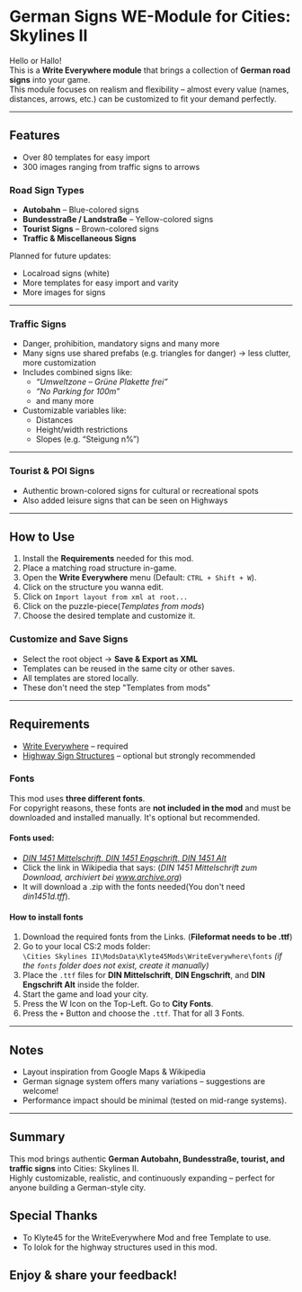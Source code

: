 # German Signs WE-Module for Cities: Skylines II

Hello or Hallo!  
This is a **Write Everywhere module** that brings a collection of **German road signs** into your game.  
This module focuses on realism and flexibility – almost every value (names, distances, arrows, etc.) can be customized to fit your demand perfectly.

---

##  Features
- Over 80 templates for easy import
- 300 images ranging from traffic signs to arrows 
###  Road Sign Types
- **Autobahn** – Blue-colored signs  
- **Bundesstraße / Landstraße** – Yellow-colored signs  
- **Tourist Signs** – Brown-colored signs  
- **Traffic & Miscellaneous Signs** 

 Planned for future updates:  
- Localroad signs (white)  
- More templates for easy import and varity
- More images for signs

---

###  Traffic Signs
- Danger, prohibition, mandatory signs and many more
- Many signs use shared prefabs (e.g. triangles for danger) → less clutter, more customization  
- Includes combined signs like:  
  - *“Umweltzone – Grüne Plakette frei”*  
  - *“No Parking for 100m”*
  - and many more
- Customizable variables like:  
  - Distances  
  - Height/width restrictions  
  - Slopes (e.g. “Steigung n%”)  

---

###  Tourist & POI Signs
- Authentic brown-colored signs for cultural or recreational spots  
- Also added leisure signs that can be seen on Highways

---

##  How to Use

1. Install the **Requirements** needed for this mod.
3. Place a matching road structure in-game.  
4. Open the **Write Everywhere** menu (Default: `CTRL + Shift + W`).
4. Click on the structure you wanna edit.  
5. Click on `Import layout from xml at root...`
6. Click on the puzzle-piece(*Templates from mods*)
7. Choose the desired template and customize it. 

### Customize and Save Signs
- Select the root object → **Save & Export as XML**  
- Templates can be reused in the same city or other saves.  
- All templates are stored locally.
- These don't need the step "Templates from mods"

---

##  Requirements
- [Write Everywhere](https://mods.paradoxplaza.com/mods/92908/Windows) – required  
- [Highway Sign Structures](https://mods.paradoxplaza.com/mods/113261/Windows) – optional but strongly recommended  


###  Fonts

This mod uses **three different fonts**.  
For copyright reasons, these fonts are **not included in the mod** and must be downloaded and installed manually. It's optional but recommended.

#### Fonts used:
- [*DIN 1451 Mittelschrift*, *DIN 1451 Engschrift*, *DIN 1451 Alt*](https://de.wikipedia.org/wiki/DIN_1451#Weblinks)
- Click the link in Wikipedia that says: (*DIN 1451 Mittelschrift zum Download, archiviert bei www.archive.org*)
- It will download a .zip with the fonts needed(You don't need *din1451d.tff*).

####  How to install fonts
1. Download the required fonts from the Links. (**Fileformat needs to be .ttf**)
2. Go to your local CS:2 mods folder:  
`\Cities Skylines II\ModsData\Klyte45Mods\WriteEverywhere\fonts`
*(if the `fonts` folder does not exist, create it manually)*  
3. Place the `.ttf` files for **DIN Mittelschrift**, **DIN Engschrift**, and **DIN Engschrift Alt** inside the folder. 
4. Start the game and load your city.  
5. Press the W Icon on the Top-Left. Go to **City Fonts**.  
6. Press the `+` Button and choose the `.ttf`. That for all 3 Fonts.
---

##  Notes
- Layout inspiration from Google Maps & Wikipedia  
- German signage system offers many variations – suggestions are welcome!  
- Performance impact should be minimal (tested on mid-range systems).  

---

##  Summary
This mod brings authentic **German Autobahn, Bundesstraße, tourist, and traffic signs** into Cities: Skylines II.  
Highly customizable, realistic, and continuously expanding – perfect for anyone building a German-style city.  

##  Special Thanks
- To Klyte45 for the WriteEverywhere Mod and free Template to use.
- To lolok for the highway structures used in this mod.

## Enjoy & share your feedback!  
